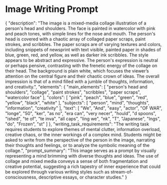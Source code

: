 # Image Writing Prompt

{
  "description": "The image is a mixed-media collage illustration of a person's head and shoulders. The face is painted in watercolor with pink and peach tones, with simple lines for the nose and mouth. The person's head is covered with a chaotic array of collaged paper scraps, paint strokes, and scribbles. The paper scraps are of varying textures and colors, including snippets of newsprint with text visible, painted paper in shades of blue, green, red, and yellow, as well as darker ink scribbles. The style appears to be abstract and expressive. The person's expression is neutral or perhaps pensive, contrasting with the frenetic energy of the collage on their head. The background is plain white, which focuses the viewer’s attention on the central figure and their chaotic crown of ideas. The overall impression is that of a mind filled with a jumble of thoughts, information, and creativity.",
  "elements": {
    "main_elements": [
      "person's head and shoulders",
      "collage",
      "paint strokes",
       "scribbles",
      "paper scraps",
      "watercolor face"
    ],
    "colors": [
      "pink",
      "peach",
      "blue",
      "green",
      "red",
      "yellow",
       "black",
      "white"
    ],
     "subjects": [
      "person",
      "mind",
       "thoughts",
      "information",
      "creativity"
    ],
    "text": [
      "We",
      "And",
      "easy",
       "actor",
      "OF WAR",
      "longe",
      "50",
       "ker",
      "as no",
      "era can",
       "very necer",
      "hould",
      "d spoons",
       "ished",
       "te of",
       "te inva",
       "all caps",
       "ling we",
       "nk",
       "T",
       "Japanese",
       "Ings",
       "do",
       "Frozen",
       "st"
    ]
  },
  "writing_task_requirements": "The writing task requires students to explore themes of mental clutter, information overload, creative chaos, or the inner workings of a complex mind. Students might be asked to write from the perspective of the person in the image, narrating their thoughts and feelings, or to analyze the symbolic meaning of the collage.",
  "prompt_summary": "This image serves as a prompt by visually representing a mind brimming with diverse thoughts and ideas. The use of collage and mixed media conveys a sense of both fragmentation and creative potential, suggesting a rich tapestry of inner experience that could be explored through various writing styles such as stream-of-consciousness, descriptive essays, or character studies."
}